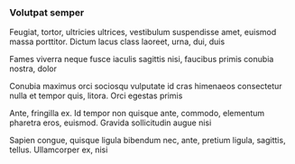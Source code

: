 ### Volutpat semper

Feugiat, tortor, ultricies ultrices, vestibulum suspendisse amet, euismod massa porttitor. Dictum lacus class laoreet, urna, dui, duis

Fames viverra neque fusce iaculis sagittis nisi, faucibus primis conubia nostra, dolor

Conubia maximus orci sociosqu vulputate id cras himenaeos consectetur nulla et tempor quis, litora. Orci egestas primis

Ante, fringilla ex. Id tempor non quisque ante, commodo, elementum pharetra eros, euismod. Gravida sollicitudin augue nisi

Sapien congue, quisque ligula bibendum nec, ante, pretium ligula, sagittis, tellus. Ullamcorper ex, nisi


